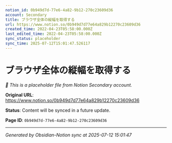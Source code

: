```yaml
---
notion_id: 0b949d7d-77e6-4a82-9b12-270c23609d36
account: Secondary
title: ブラウザ全体の縦幅を取得する
url: https://www.notion.so/0b949d7d77e64a829b12270c23609d36
created_time: 2022-04-23T05:58:00.000Z
last_edited_time: 2022-04-23T05:58:00.000Z
sync_status: placeholder
sync_time: 2025-07-12T15:01:47.526117
---
```


# ブラウザ全体の縦幅を取得する

*🔄 This is a placeholder file from Notion Secondary account.*

**Original URL**: https://www.notion.so/0b949d7d77e64a829b12270c23609d36

**Status**: Content will be synced in a future update.

**Page ID**: `0b949d7d-77e6-4a82-9b12-270c23609d36`

---

*Generated by Obsidian-Notion sync at 2025-07-12 15:01:47*
